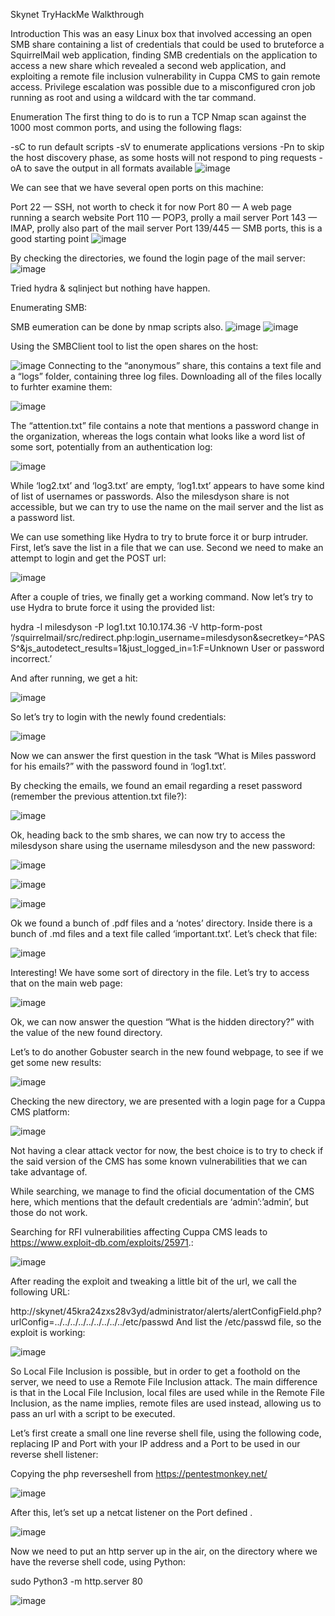 Skynet TryHackMe Walkthrough

Introduction
This was an easy Linux box that involved accessing an open SMB share containing a list of credentials that could be used to bruteforce a SquirrelMail web application, finding SMB credentials on the application to access a new share which revealed a second web application, and exploiting a remote file inclusion vulnerability in Cuppa CMS to gain remote access. Privilege escalation was possible due to a misconfigured cron job running as root and using a wildcard with the tar command.

Enumeration
The first thing to do is to run a TCP Nmap scan against the 1000 most common ports, and using the following flags:

-sC to run default scripts
-sV to enumerate applications versions
-Pn to skip the host discovery phase, as some hosts will not respond to ping requests
-oA to save the output in all formats available
![image](https://user-images.githubusercontent.com/71508714/169668306-429f63c0-fa69-4b4d-b5fc-68f43121ed3d.png)

We can see that we have several open ports on this machine:

Port 22 — SSH, not worth to check it for now
Port 80 — A web page running a search website
Port 110 — POP3, prolly a mail server
Port 143 — IMAP, prolly also part of the mail server
Port 139/445 — SMB ports, this is a good starting point
![image](https://user-images.githubusercontent.com/71508714/169668382-80739b1e-7dba-48a7-a0e0-b8f03a9ca885.png)

By checking the directories, we found the login page of the mail server:
![image](https://user-images.githubusercontent.com/71508714/169668447-26c8ef56-04b8-42e5-9d00-78b46641cb70.png)

Tried hydra & sqlinject but nothing have happen.

Enumerating SMB:

SMB eumeration can be done by nmap scripts also.
![image](https://user-images.githubusercontent.com/71508714/169668548-7e0527ee-b3ab-4c22-be7d-b66797b8762d.png)
![image](https://user-images.githubusercontent.com/71508714/169668583-2bbdc350-322c-4c55-b45e-686c8f278f21.png)

Using the SMBClient tool to list the open shares on the host:

![image](https://user-images.githubusercontent.com/71508714/169668655-ef9020a5-b3be-4e4a-bfe3-b5f929217871.png)
Connecting to the “anonymous” share, this contains a text file and a “logs” folder, containing three log files. Downloading all of the files locally to furhter examine them:

![image](https://user-images.githubusercontent.com/71508714/169668686-0af707e1-bb8b-4f09-a1cc-2ee066fb2a14.png)

The “attention.txt” file contains a note that mentions a password change in the organization, whereas the logs contain what looks like a word list of some sort, potentially from an authentication log:

![image](https://user-images.githubusercontent.com/71508714/169668742-3ff023a7-eddf-4850-a3bb-f4be6018b9c3.png)

While ‘log2.txt’ and ‘log3.txt’ are empty, ‘log1.txt’ appears to have some kind of list of usernames or passwords. Also the milesdyson share is not accessible, but we can try to use the name on the mail server and the list as a password list.

We can use something like Hydra to try to brute force it or burp intruder. First, let’s save the list in a file that we can use. Second we need to make an attempt to login and get the POST url:

![image](https://user-images.githubusercontent.com/71508714/169669138-f9b35b7d-be53-49ef-8714-23a72e0de60f.png)

After a couple of tries, we finally get a working command. Now let’s try to use Hydra to brute force it using the provided list:

hydra -l milesdyson -P log1.txt 10.10.174.36 -V http-form-post ‘/squirrelmail/src/redirect.php:login_username=milesdyson&secretkey=^PASS^&js_autodetect_results=1&just_logged_in=1:F=Unknown User or password incorrect.’

And after running, we get a hit:

![image](https://user-images.githubusercontent.com/71508714/169669191-9e6a5984-9d6a-41b6-a440-764b05724701.png)

So let’s try to login with the newly found credentials:

![image](https://user-images.githubusercontent.com/71508714/169669217-95957a31-0a3a-403e-92f8-f2b59655215f.png)

Now we can answer the first question in the task “What is Miles password for his emails?” with the password found in ‘log1.txt’.

By checking the emails, we found an email regarding a reset password (remember the previous attention.txt file?):

![image](https://user-images.githubusercontent.com/71508714/169669261-e3b2c913-9ed5-4a27-9d81-e37b4e16f289.png)

Ok, heading back to the smb shares, we can now try to access the milesdyson share using the username milesdyson and the new password:

![image](https://user-images.githubusercontent.com/71508714/169669298-882b6dd1-1446-4b33-87ec-dd05fd376662.png)

![image](https://user-images.githubusercontent.com/71508714/169669334-e95091dd-7d6f-46aa-a4a1-e667e6ac1671.png)

![image](https://user-images.githubusercontent.com/71508714/169669363-eef16619-a937-4a7e-8ce9-41a0133fe09e.png)

Ok we found a bunch of .pdf files and a ‘notes’ directory. Inside there is a bunch of .md files and a text file called ‘important.txt’. Let’s check that file:

![image](https://user-images.githubusercontent.com/71508714/169669395-65eabb52-d0e7-4ad7-b815-be2aa1a2c601.png)

Interesting! We have some sort of directory in the file. Let’s try to access that on the main web page:

![image](https://user-images.githubusercontent.com/71508714/169669417-d814f201-f368-44e8-9c0e-bb94d6341c81.png)

Ok, we can now answer the question “What is the hidden directory?” with the value of the new found directory.

Let’s to do another Gobuster search in the new found webpage, to see if we get some new results:

![image](https://user-images.githubusercontent.com/71508714/169669444-48cee6e7-7141-4c91-8694-56cbc483012d.png)


Checking the new directory, we are presented with a login page for a Cuppa CMS platform:

![image](https://user-images.githubusercontent.com/71508714/169669489-7009e72f-4ac7-4445-b5e7-e721be811134.png)

Not having a clear attack vector for now, the best choice is to try to check if the said version of the CMS has some known vulnerabilities that we can take advantage of.

While searching, we manage to find the oficial documentation of the CMS here, which mentions that the default credentials are ‘admin’:’admin’, but those do not work.

Searching for RFI vulnerabilities affecting Cuppa CMS leads to https://www.exploit-db.com/exploits/25971.:

![image](https://user-images.githubusercontent.com/71508714/169669532-b8d86694-812c-4ce5-beb4-0b1c30fab592.png)

After reading the exploit and tweaking a little bit of the url, we call the following URL:

http://skynet/45kra24zxs28v3yd/administrator/alerts/alertConfigField.php?urlConfig=../../../../../../../../../etc/passwd
And list the /etc/passwd file, so the exploit is working:

![image](https://user-images.githubusercontent.com/71508714/169669563-b7b11be9-fe4d-4e51-8769-9d79b73090fe.png)


So Local File Inclusion is possible, but in order to get a foothold on the server, we need to use a Remote File Inclusion attack. The main difference is that in the Local File Inclusion, local files are used while in the Remote File Inclusion, as the name implies, remote files are used instead, allowing us to pass an url with a script to be executed.

Let’s first create a small one line reverse shell file, using the following code, replacing IP and Port with your IP address and a Port to be used in our reverse shell listener:

Copying the php reverseshell from https://pentestmonkey.net/

![image](https://user-images.githubusercontent.com/71508714/169669716-e3da5738-8220-40a6-a7cc-74cf5a0011a3.png)

After this, let’s set up a netcat listener on the Port defined .

![image](https://user-images.githubusercontent.com/71508714/169669756-fdc4d956-fb31-4d33-8602-505759f6629e.png)


Now we need to put an http server up in the air, on the directory where we have the reverse shell code, using Python:

sudo Python3 -m http.server 80

![image](https://user-images.githubusercontent.com/71508714/169669752-3e654633-293f-4f24-a8d7-8c6637332649.png)




